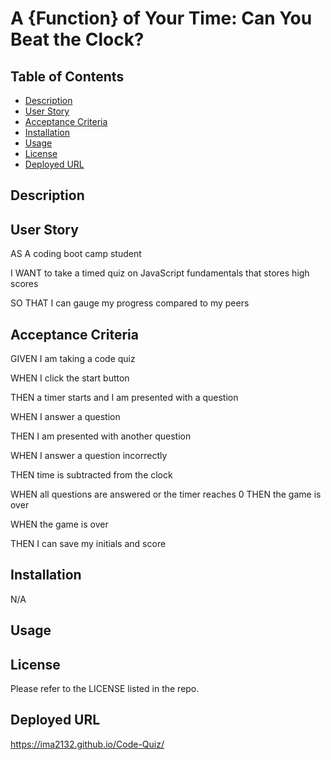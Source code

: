 # A {Function} of Your Time: Can You Beat the Clock?

## Table of Contents 
- [Description](#description)
- [User Story](#user-story)
- [Acceptance Criteria](#acceptance-criteria)
- [Installation](#installation)
- [Usage](#usage)
- [License](#license)
- [Deployed URL](#deployed-url)

## Description 

## User Story
AS A coding boot camp student

I WANT to take a timed quiz on JavaScript fundamentals that stores high scores

SO THAT I can gauge my progress compared to my peers

## Acceptance Criteria
GIVEN I am taking a code quiz

WHEN I click the start button

THEN a timer starts and I am presented with a question

WHEN I answer a question

THEN I am presented with another question

WHEN I answer a question incorrectly

THEN time is subtracted from the clock

WHEN all questions are answered or the timer reaches 0
THEN the game is over

WHEN the game is over

THEN I can save my initials and score

## Installation 
N/A

## Usage

## License
Please refer to the LICENSE listed in the repo. 

## Deployed URL
https://ima2132.github.io/Code-Quiz/ 
